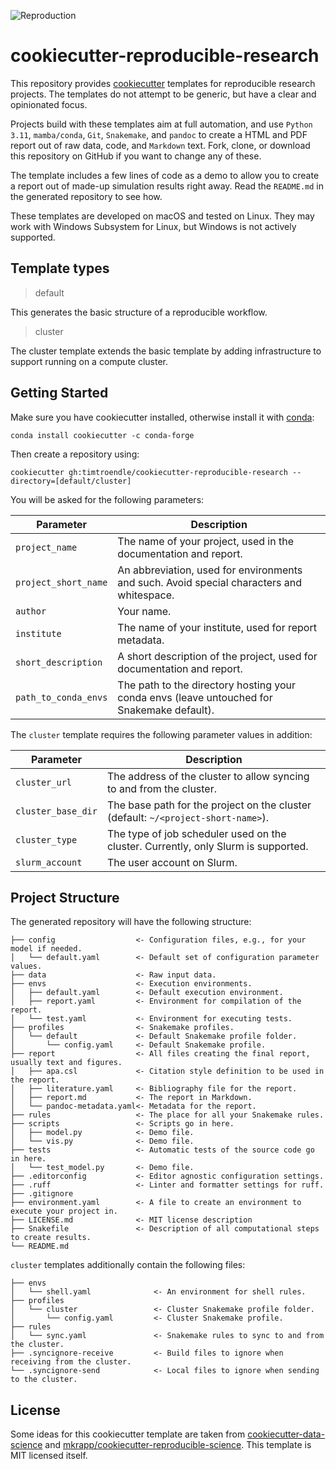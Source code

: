 ![Reproduction](https://github.com/timtroendle/cookiecutter-reproducible-research/actions/workflows/reproduction.yaml/badge.svg)

# cookiecutter-reproducible-research

This repository provides [cookiecutter](http://cookiecutter.readthedocs.io) templates for reproducible research projects. The templates do not attempt to be generic, but have a clear and opinionated focus.

Projects build with these templates aim at full automation, and use `Python 3.11`, `mamba/conda`, `Git`, `Snakemake`, and `pandoc` to create a HTML and PDF report out of raw data, code, and `Markdown` text. Fork, clone, or download this repository on GitHub if you want to change any of these.

The template includes a few lines of code as a demo to allow you to create a report out of made-up simulation results right away. Read the `README.md` in the generated repository to see how.

These templates are developed on macOS and tested on Linux. They may work with Windows Subsystem for Linux, but Windows is not actively supported.

## Template types

> default

This generates the basic structure of a reproducible workflow.

> cluster

The cluster template extends the basic template by adding infrastructure to support running on a compute cluster.

## Getting Started

Make sure you have cookiecutter installed, otherwise install it with [conda](https://conda.io/docs/index.html):

    conda install cookiecutter -c conda-forge

Then create a repository using:

    cookiecutter gh:timtroendle/cookiecutter-reproducible-research --directory=[default/cluster]

You will be asked for the following parameters:

Parameter | Description
--- | ---
`project_name` | The name of your project, used in the documentation and report.
`project_short_name` | An abbreviation, used for environments and such. Avoid special characters and whitespace.
`author` | Your name.
`institute` | The name of your institute, used for report metadata.
`short_description` | A short description of the project, used for documentation and report.
`path_to_conda_envs` | The path to the directory hosting your conda envs (leave untouched for Snakemake default).

The `cluster` template requires the following parameter values in addition:

Parameter | Description
--- | ---
`cluster_url` | The address of the cluster to allow syncing to and from the cluster.
`cluster_base_dir` | The base path for the project on the cluster (default: `~/<project-short-name>`).
`cluster_type` | The type of job scheduler used on the cluster. Currently, only Slurm is supported.
`slurm_account` | The user account on Slurm.

## Project Structure

The generated repository will have the following structure:

```
├── config                  <- Configuration files, e.g., for your model if needed.
│   └── default.yaml        <- Default set of configuration parameter values.
├── data                    <- Raw input data.
├── envs                    <- Execution environments.
│   ├── default.yaml        <- Default execution environment.
│   ├── report.yaml         <- Environment for compilation of the report.
│   └── test.yaml           <- Environment for executing tests.
├── profiles                <- Snakemake profiles.
│   └── default             <- Default Snakemake profile folder.
│       └── config.yaml     <- Default Snakemake profile.
├── report                  <- All files creating the final report, usually text and figures.
│   ├── apa.csl             <- Citation style definition to be used in the report.
│   ├── literature.yaml     <- Bibliography file for the report.
│   ├── report.md           <- The report in Markdown.
│   └── pandoc-metadata.yaml<- Metadata for the report.
├── rules                   <- The place for all your Snakemake rules.
├── scripts                 <- Scripts go in here.
│   ├── model.py            <- Demo file.
│   └── vis.py              <- Demo file.
├── tests                   <- Automatic tests of the source code go in here.
│   └── test_model.py       <- Demo file.
├── .editorconfig           <- Editor agnostic configuration settings.
├── .ruff                   <- Linter and formatter settings for ruff.
├── .gitignore
├── environment.yaml        <- A file to create an environment to execute your project in.
├── LICENSE.md              <- MIT license description
├── Snakefile               <- Description of all computational steps to create results.
└── README.md
```

`cluster` templates additionally contain the following files:

```
├── envs
│   └── shell.yaml              <- An environment for shell rules.
├── profiles
│   └── cluster                 <- Cluster Snakemake profile folder.
│       └── config.yaml         <- Cluster Snakemake profile.
├── rules
│   └── sync.yaml               <- Snakemake rules to sync to and from the cluster.
├── .syncignore-receive         <- Build files to ignore when receiving from the cluster.
└── .syncignore-send            <- Local files to ignore when sending to the cluster.
```

## License

Some ideas for this cookiecutter template are taken from [cookiecutter-data-science](http://drivendata.github.io/cookiecutter-data-science/) and [mkrapp/cookiecutter-reproducible-science](https://github.com/mkrapp/cookiecutter-reproducible-science). This template is MIT licensed itself.
